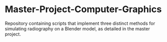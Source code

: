 # Master-Project-Computer-Graphics
Repository containing scripts that implement three distinct methods for simulating radiography on a Blender model, as detailed in the master project.
